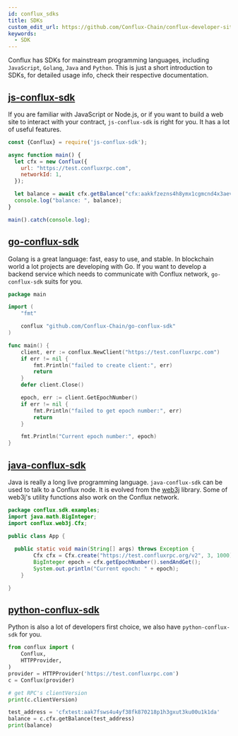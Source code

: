 ```yaml
---
id: conflux_sdks
title: SDKs
custom_edit_url: https://github.com/Conflux-Chain/conflux-developer-site/edit/master/docs/sdks-and-tools/en/sdks.md
keywords:
  - SDK
---
```

Conflux has SDKs for mainstream programming languages, including `JavaScript`, `Golang`, `Java` and `Python`. This is just a short introduction to SDKs, for detailed usage info, check their respective documentation.

## [js-conflux-sdk](https://github.com/conflux-chain/js-conflux-sdk)
If you are familiar with JavaScript or Node.js, or if you want to build a web site to interact with your contract, `js-conflux-sdk` is right for you. It has a lot of useful features.

```js
const {Conflux} = require('js-conflux-sdk');

async function main() {
  let cfx = new Conflux({
    url: "https://test.confluxrpc.com",
    networkId: 1,
  });

  let balance = await cfx.getBalance("cfx:aakkfzezns4h8ymx1cgmcnd4x3aev6e2hexz250ym5");
  console.log("balance: ", balance);
}

main().catch(console.log);
```

## [go-conflux-sdk](https://github.com/conflux-chain/go-conflux-sdk)
Golang is a great language: fast, easy to use, and stable. In blockchain world a lot projects are developing with Go. If you want to develop a backend service which needs to communicate with Conflux network, `go-conflux-sdk` suits for you.

```go
package main

import (
	"fmt"

	conflux "github.com/Conflux-Chain/go-conflux-sdk"
)

func main() {
	client, err := conflux.NewClient("https://test.confluxrpc.com")
	if err != nil {
		fmt.Println("failed to create client:", err)
		return
	}
	defer client.Close()

	epoch, err := client.GetEpochNumber()
	if err != nil {
		fmt.Println("failed to get epoch number:", err)
		return
	}

	fmt.Println("Current epoch number:", epoch)
}

```

## [java-conflux-sdk](https://github.com/conflux-chain/java-conflux-sdk)
Java is really a long live programming language. `java-conflux-sdk` can be used to talk to a Conflux node. It is evolved from the [web3j](https://docs.web3j.io/) library. Some of web3j's utility functions also work on the Conflux network.

```java
package conflux.sdk.examples;
import java.math.BigInteger;
import conflux.web3j.Cfx;

public class App {
	
  public static void main(String[] args) throws Exception {
		Cfx cfx = Cfx.create("https://test.confluxrpc.org/v2", 3, 1000);
		BigInteger epoch = cfx.getEpochNumber().sendAndGet();
		System.out.println("Current epoch: " + epoch);
	}

}
```

## [python-conflux-sdk](https://github.com/conflux-chain/python-conflux-sdk)
Python is also a lot of developers first choice, we also have `python-conflux-sdk` for you.

```python
from conflux import (
    Conflux,
    HTTPProvider,
)
provider = HTTPProvider('https://test.confluxrpc.com')
c = Conflux(provider)

# get RPC's clientVersion
print(c.clientVersion)

test_address = 'cfxtest:aak7fsws4u4yf38fk870218p1h3gxut3ku00u1k1da'
balance = c.cfx.getBalance(test_address)
print(balance)
```

